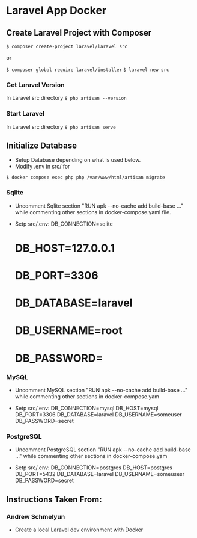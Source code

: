 # Laravel App Docker

## Create Laravel Project with Composer

`$ composer create-project laravel/laravel src`

or

`$ composer global require laravel/installer`
`$ laravel new src`

### Get Laravel Version

In Laravel src directory
`$ php artisan --version`

### Start Laravel

In Laravel src directory
`$ php artisan serve`

## Initialize Database

* Setup Database depending on what is used below.
* Modify .env in src/ for 

`$ docker compose exec php php /var/www/html/artisan migrate`

### Sqlite

* Uncomment Sqlite section "RUN apk --no-cache add build-base ..." while commenting other sections in docker-compose.yaml file.

* Setp src/.env:
    DB_CONNECTION=sqlite
    # DB_HOST=127.0.0.1
    # DB_PORT=3306
    # DB_DATABASE=laravel
    # DB_USERNAME=root
    # DB_PASSWORD=

### MySQL

* Uncomment MySQL section "RUN apk --no-cache add build-base ..."  while commenting other sections in docker-compose.yam

* Setp src/.env:
    DB_CONNECTION=mysql
    DB_HOST=mysql
    DB_PORT=3306
    DB_DATABASE=laravel
    DB_USERNAME=someuser
    DB_PASSWORD=secret

### PostgreSQL

* Uncomment PostgreSQL section "RUN apk --no-cache add build-base ..." while commenting other sections in docker-compose.yam

* Setp src/.env:
    DB_CONNECTION=postgres
    DB_HOST=postgres
    DB_PORT=5432
    DB_DATABASE=laravel
    DB_USERNAME=someusesr
    DB_PASSWORD=secret

## Instructions Taken From:

### Andrew Schmelyun
* Create a local Laravel dev environment with Docker
